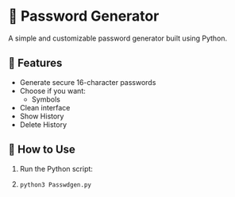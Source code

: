 # 🔐 Password Generator

A simple and customizable password generator built using Python.

## 🚀 Features

- Generate secure 16-character passwords
- Choose if you want:
  - Symbols
- Clean interface
- Show History
- Delete History

## 🧠 How to Use

1. Run the Python script:
2. ```bash
   python3 Passwdgen.py

